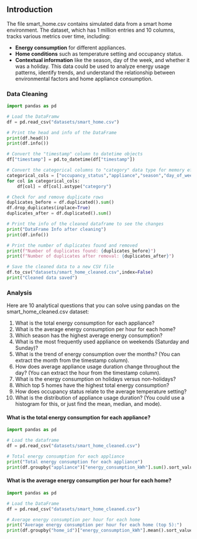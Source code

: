 ## Introduction
The file smart_home.csv contains simulated data from a smart home environment. The dataset, which has 1 million entries and 10 columns, tracks various metrics over time, including:
* **Energy consumption** for different appliances.
* **Home conditions** such as temperature setting and occupancy status.
* **Contextual information** like the season, day of the week, and whether it was a holiday.
This data could be used to analyze energy usage patterns, identify trends, and understand the relationship between environmental factors and home appliance consumption.
### Data Cleaning
```python
import pandas as pd

# Load the DataFramw
df = pd.read_csv("datasets/smart_home.csv")

# Print the head and info of the DataFrame
print(df.head())
print(df.info())

# Convert the "timestamp" column to datetime objects
df["timestamp"] = pd.to_datetime(df["timestamp"])

# Convert the categorical columns to "category" data type for memory efficiency
categorical_cols = ["occupancy_status","appliance","season","day_of_week"]
for col in categorical_cols:
    df[col] = df[col].astype("category")

# Check for and remove duplicate rows
duplicates_before = df.duplicated().sum()
df.drop_duplicates(inplace=True)
duplicates_after = df.duplicated().sum()

# Print the info of the cleaned dataframe to see the changes
print("DataFrame Info after cleaning")
print(df.info())

# Print the number of duplicates found and removed
print(f"Number of duplicates found: {duplicates_before}")
print(f"Number of duplicates after removal: {duplicates_after}")

# Save the cleaned data to a new CSV file
df.to_csv("datasets/smart_home_cleaned.csv",index=False)
print("Cleaned data saved")
```
### Analysis
Here are 10 analytical questions that you can solve using pandas on the smart_home_cleaned.csv dataset:

1. What is the total energy consumption for each appliance?
2. What is the average energy consumption per hour for each home?
3. Which season has the highest average energy consumption?
4. What is the most frequently used appliance on weekends (Saturday and Sunday)?
6. What is the trend of energy consumption over the months? (You can extract the month from the timestamp column).
7. How does average appliance usage duration change throughout the day? (You can extract the hour from the timestamp column).
8. What is the energy consumption on holidays versus non-holidays?
9. Which top 5 homes have the highest total energy consumption?
10. How does occupancy status relate to the average temperature setting?
11. What is the distribution of appliance usage duration? (You could use a histogram for this, or just find the mean, median, and mode).
#### What is the total energy consumption for each appliance?
```python
import pandas as pd

# Load the dataframe
df = pd.read_csv("datasets/smart_home_cleaned.csv")

# Total energy consumption for each appliance
print("Total energy consumption for each appliance")
print(df.groupby("appliance")["energy_consumption_kWh"].sum().sort_values(ascending=False))
```
#### What is the average energy consumption per hour for each home?
```python
import pandas as pd

# Load the DataFrame 
df = pd.read_csv("datasets/smart_home_cleaned.csv")

# Average energy consumption per hour for each home
print("Average energy consumption per hour for each home (top 5):")
print(df.groupby("home_id")["energy_consumption_kWh"].mean().sort_values(ascending=False))
```
